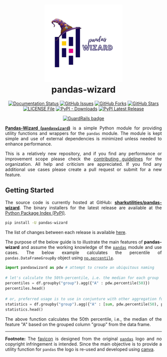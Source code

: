 <h1 align = "center">
  <img alt = "favicon" src = "favicon.png" height = 250px><br>
  pandas-wizard
</h1>

<div align = "center">

[![Documentation Status](https://readthedocs.org/projects/pandas-wizard/badge/?version=latest&style=plastic)](https://pandas-wizard.readthedocs.io/en/latest/?badge=latest)
[![GitHub Issues](https://img.shields.io/github/issues/sharkutilities/pandas-wizard?style=plastic)](https://github.com/sharkutilities/pandas-wizard/issues)
[![GitHub Forks](https://img.shields.io/github/forks/sharkutilities/pandas-wizard?style=plastic)](https://github.com/sharkutilities/pandas-wizard/network)
[![GitHub Stars](https://img.shields.io/github/stars/sharkutilities/pandas-wizard?style=plastic)](https://github.com/sharkutilities/pandas-wizard/stargazers)
[![LICENSE File](https://img.shields.io/github/license/sharkutilities/pandas-wizard?style=plastic)](https://github.com/sharkutilities/pandas-wizard/blob/master/LICENSE)
[![PyPI - Downloads](https://img.shields.io/pypi/dm/pandas-wizard?style=plastic)](https://pypistats.org/packages/pandas-wizard)
[![PyPI Latest Release](https://img.shields.io/pypi/v/pandas-wizard.svg?style=plastic)](https://pypi.org/project/pandas-wizard/)

[![GuardRails badge](https://api.guardrails.io/v2/badges/252923?token=3d0607cb31a1f48e15354fb326b65a0266e6f5ad60cd4f21f544ec8cb19dc6fb)](https://dashboard.guardrails.io/gh/sharkutilities/repos/252923)



</div>

<div align = "justify">

[**Pandas-Wizard (`pandaswizard`)**](https://github.com/sharkutilities/pandas-wizard) is a simple Python module for providing
utility functions and wrappers for the `pandas` module. The module is kept simple and use of external dependencies is minimized
unless needed to enhance performance.

This is a relatively new repository, and if you find any performance or improvement scope please check the
[contributing guidelines](https://github.com/sharkutilities/.github/blob/master/.github/CONTRIBUTING.md) for the organization.
All help and criticism are appreciated. If you find any additional use cases please create a pull request or submit for a
new feature.

## Getting Started

The source code is currently hosted at GitHub: [**sharkutilities/pandas-wizard**](https://github.com/sharkutilities/pandas-wizard).
The binary installers for the latest release are available at the [Python Package Index (PyPI)](https://pypi.org/project/pandas-wizard/).

```bash
pip install -U pandas-wizard
```

The list of changes between each release is available [here](./CHANGELOG.md).

The purpose of the below guide is to illustrate the main features of **pandas-wizard** and assume the working knowledge of
the [`pandas`](https://pypi.org/project/pandas/) module and use cases. The below example calculates the percentile of
`pandas.DataFrameGroupBy` object using [`np.percentile`](https://numpy.org/doc/stable/reference/generated/numpy.percentile.html).

```python
import pandaswizard as pdw # attempt to create an ubiquitous naming

# let's calculate the 50th-percentile, i.e. the median for each group
percentiles = df.groupby("group").agg({"A" : pdw.percentile(50)})
percentiles.head()

# or, preferred usage is to use in conjunture with other aggregation function like
statistics = df.groupby("group").agg({"A" : [sum, pdw.percentile(50), pdw.quantile(0.95)]})
statistics.head()
```

The above function calculates the 50th percentile, i.e., the median of the feature "A" based on the grouped column "group" from the data frame.

---

**Footnote:** The [favicon](./favicon.png) is designed from the original [`pandas`](https://pandas.pydata.org/static/img/pandas.svg) logo and no
copyright infringement is intended. Since the main objective is to provide a utility function for `pandas` the logo is re-used and developed
using [canva](https://www.canva.com/).

</div>
